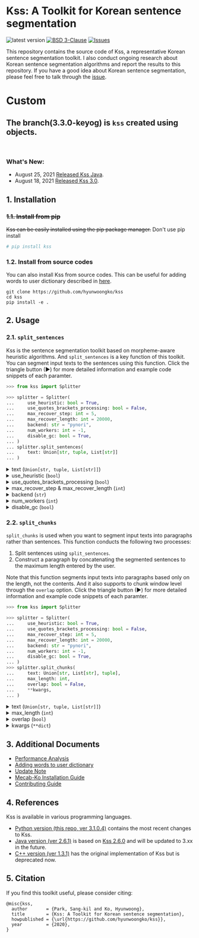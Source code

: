 # Kss: A Toolkit for Korean sentence segmentation
<img alt="latest version" src="https://img.shields.io/badge/latest%20version-3.2.0-blue.svg"/> <a href="https://github.com/hyunwoongko/kss/blob/master/LICENSE"><img alt="BSD 3-Clause" src="https://img.shields.io/badge/license-BSD%203%20Clause-blue.svg"/></a>
<a href="https://github.com/hyunwoongko/kss/issues"><img alt="Issues" src="https://img.shields.io/github/issues/hyunwoongko/kss"/></a>

This repository contains the source code of Kss, a representative Korean sentence segmentation toolkit. I also conduct ongoing research about Korean sentence segmentation algorithms and report the results to this repository.
If you have a good idea about Korean sentence segmentation, please feel free to talk through the [issue](https://github.com/hyunwoongko/kss/issues).

# Custom 
**The branch(3.3.0-keyog) is `kss` created using objects.**
----
<br>

### What's New:
- August 25, 2021 [Released Kss Java](https://github.com/hyunwoongko/kss/releases/tag/3.0.1).
- August 18, 2021 [Released Kss 3.0](https://github.com/hyunwoongko/kss/releases/tag/3.0.1).

## 1. Installation
### ~~1.1. Install from pip~~
~~Kss can be easily installed using the pip package manager.~~
Don't use pip install
```python
# pip install kss
```

### 1.2. Install from source codes
You can also install Kss from source codes.
This can be useful for adding words to user dictionary described in [here](https://github.com/hyunwoongko/kss/blob/main/docs/USERDICT.md).
```console
git clone https://github.com/hyunwoongko/kss
cd kss
pip install -e .
```


## 2. Usage
### 2.1. `split_sentences`
Kss is the sentence segmentation toolkit based on morpheme-aware heuristic algorithms. And `split_sentences` is a key function of this toolkit. 
You can segment input texts to the sentences using this function. Click the triangle button (►) for more detailed information and example code snippets of each paramter.

```python
>>> from kss import Splitter

>>> splitter = Splitter(
...     use_heuristic: bool = True,
...     use_quotes_brackets_processing: bool = False,                             
...     max_recover_step: int = 5,
...     max_recover_length: int = 20000,
...     backend: str = "pynori",
...     num_workers: int = -1,                       
...     disable_gc: bool = True,      
... )
... splitter.split_sentences(
...     text: Union[str, tuple, List[str]]                     
... )
```

<details>
<summary>text (<code>Union[str, tuple, List[str]]</code>) </summary>
<br>

This parameter indicates input texts. you can also input list or tuple for batch processing not only string.

- An example of single text segmentation

  ```python
  >>> from kss import Splitter

  >>> text = "강남역 맛집으로 소문난 강남 토끼정에 다녀왔습니다 회사 동료 분들과 다녀왔는데 분위기도 좋고 음식도 맛있었어요 다만, 강남 토끼정이 강남 쉑쉑버거 골목길로 쭉 올라가야 하는데 다들 쉑쉑버거의 유혹에 넘어갈 뻔 했답니다"

  >>> splitter = Splitter()
  >>> splitter.split_sentences(text)
  ['강남역 맛집으로 소문난 강남 토끼정에 다녀왔습니다', '회사 동료 분들과 다녀왔는데 분위기도 좋고 음식도 맛있었어요', '다만, 강남 토끼정이 강남 쉑쉑버거 골목길로 쭉 올라가야 하는데 다들 쉑쉑버거의 유혹에 넘어갈 뻔 했답니다']
  ```

- An example of multiple texts batch segmentation

  ```python
  >>> from kss import Splitter

  >>> text1 = "오늘 여러분과 함께 리뷰해 볼 영화는 바로 디즈니 픽사의 영화 '업'입니다 저는 이 영화를 고등학교 영어시간에 처음 보게되었는데요, 수능날을 맞이해서 고등학교 추억이 담긴 영화를 오늘 여러분께 소개해드리려고 해요~ㅎㅎㅎ 한방울 눈물과 한바탕 웃음 마음 속에 담고 싶은 단 하나의 걸작 평생 모험을 꿈꿔 왔던 ‘칼’ 할아버지는 수천 개의 풍선을 매달아 집을 통째로 남아메리카로 날려 버리는데, ‘칼’ 할아버지의 이 위대한 모험에 초대 받지 않은 불청객이 있었으니, 바로 황야의 탐험가 ‘러셀’ 지구상에 둘도 없을 이 어색한 커플이 함께 하는 대모험 그들은 과연 남미의 잃어버린 세계에서 사라져 버린 꿈과 희망, 행복을 다시 찾을 수 있을까? 여러분은 디즈니 영화를 좋아하시 나요? 저는 디즈니보다는 픽사를 훨씬 더 좋아하는 편인데요 디즈니와 픽사가 합병한 뒤, 저는 디즈니 픽사 영화가 인생영화 중 대부분을 차지할 정도로 정말 즐겨보고 있어요"
  >>> text2 = "동영상 촬영이 금지되어있어 노홍철 씨의 열정 넘치는 강연을 그대로 보여 드리지 못하는 점 너무 아쉽네요 ㅠㅠ 간단한 행사스케치로나마 참고해주세요~ 노홍철의 열정 Talk 행사는 개그맨 김범용 씨가 맡아주셨고 오프닝 무대는 위대한 탄생3 탑3로 이름을 날린 오병길 씨의 노래로 뜨겁게 달궈졌습니다^^ 이날 초대된 로열블루와 블루 멤버십 고객분들의 환호로 삼성홍보관 딜라이트 안이 가득 차더군요! (오병길 씨의 노래 잘하는 비법은 무엇일까요? 꾸준한 모창연습이라고… ㅋ) 곧이어 이 날 행사의 메인이었던 노홍철씨의 열정 Talk가 본격적으로 시작되었습니다"

  >>> splitter = Splitter()
  >>> splitter.split_sentences([text1, text2])
  [["오늘 여러분과 함께 리뷰해 볼 영화는 바로 디즈니 픽사의 영화 '업'입니다", '저는 이 영화를 고등학교 영어시간에 처음 보게되었는데요,', '수능날을 맞이해서 고등학교 추억이 담긴 영화를 오늘 여러분께 소개해드리려고 해요~ㅎㅎㅎ', '한방울 눈물과 한바탕 웃음 마음 속에 담고 싶은 단 하나의 걸작 평생 모험을 꿈꿔 왔던 ‘칼’ 할아버지는 수천 개의 풍선을 매달아 집을 통째로 남아메리카로 날려 버리는데, ‘칼’ 할아버지의 이 위대한 모험에 초대 받지 않은 불청객이 있었으니, 바로 황야의 탐험가 ‘러셀’ 지구상에 둘도 없을 이 어색한 커플이 함께 하는 대모험 그들은 과연 남미의 잃어버린 세계에서 사라져 버린 꿈과 희망, 행복을 다시 찾을 수 있을까?', '여러분은 디즈니 영화를 좋아하시 나요?', '저는 디즈니보다는 픽사를 훨씬 더 좋아하는 편인데요', '디즈니와 픽사가 합병한 뒤, 저는 디즈니 픽사 영화가 인생영화 중 대부분을 차지할 정도로 정말 즐겨보고 있어요'],
  ['동영상 촬영이 금지되어있어 노홍철 씨의 열정 넘치는 강연을 그대로 보여 드리지 못하는 점 너무 아쉽네요 ㅠㅠ', '간단한 행사스케치로나마 참고해주세요~', '노홍철의 열정 Talk 행사는 개그맨 김범용 씨가 맡아주셨고 오프닝 무대는 위대한 탄생3 탑3로 이름을 날린 오병길 씨의 노래로 뜨겁게 달궈졌습니다^^', '이날 초대된 로열블루와 블루 멤버십 고객분들의 환호로 삼성홍보관 딜라이트 안이 가득 차더군요!', '(오병길 씨의 노래 잘하는 비법은 무엇일까요? 꾸준한 모창연습이라고… ㅋ) 곧이어 이 날 행사의 메인이었던 노홍철씨의 열정 Talk가 본격적으로 시작되었습니다']]
  ```

<br>
</details>

<details>
<summary>use_heuristic (<code>bool</code>)</summary>
<br>

Kss is an open-ended sentence segmentation toolkit, that can segment everywhere in the input texts even if there are no punctuation marks. But, if you want to conduct punctuation-only segmentation, the setting to segment depending only on punctuation, you can modify segmentation setting using this parameter.

This parameter indicates whether to use the heuristic algorithm for the open-ended sentence segmentation. 
If you set it `True`, Kss conduct open-ended segmentation. 
If you set it `False`, Kss conduct punctuation-only segmentation..
I recommend to you set it `False` if input texts follow the punctuation rules relatively well, because Kss can make mistakes sometimes in the parts without punctuation mark.


- Formal articles (wiki, news, essays): recommend to `False`
- Informal articles (sns, blogs, messages): recommend to `True`

<br>

As shown in the [performance analysis](https://github.com/hyunwoongko/kss/blob/main/docs/ANALYSIS.md#1-segmentation-error-rate), if this option is set to `False`, the segmentation error rate will be downed.
However, it does mean Kss will be less sensitive. If your input texts have relatively few punctuation marks, such as messages or blog articles, 
Kss can't split most of the sentences.
Therefore, it must be adjusted according to the type of the input texts.

- An example of `use_heuristic`

  ```python
  >>> from kss import Splitter
    
  >>> text = "원어민도 흔하게 틀리는 문법오류는 아포스트로피(apostrophe)를 잘못된 사용하는거예요 질문: 아포스트로피(apostrophe)를 왜 쓰나요? 대답: 두 가지 목적으로 사용해요 예를 들어서 do not = don't not의 o를 생략한걸 apostrophe가 보여주는거예요 또 다른 예를 들면 we are = we're are의 a를 생략했죠 생략된 표현에 아포스트로피를 자주 사용해요. 이제 아시겠죠?"
  >>> splitter = Splitter(use_heuristic=True)
  >>> splitter.split_sentences(text)  # can segment without punctuations
  ['원어민도 흔하게 틀리는 문법오류는 아포스트로피(apostrophe)를 잘못된 사용하는거예요', '질문: 아포스트로피(apostrophe)를 왜 쓰나요?', '대답: 두 가지 목적으로 사용해요', "예를 들어서 do not = don't not의 o를 생략한걸 apostrophe가 보여주는거예요", "또 다른 예를 들면 we are = we're are의 a를 생략했죠", '생략된 표현에 아포스트로피를 자주 사용해요.', '이제 아시겠죠?']

  >>> splitter = Splitter(use_morpheme=False)
  >>> splitter.split_sentences(text)  # can't segment without punctuations
  ['원어민도 흔하게 틀리는 문법오류는 아포스트로피(apostrophe)를 잘못된 사용하는거예요 질문: 아포스트로피(apostrophe)를 왜 쓰나요?', "대답: 두 가지 목적으로 사용해요 예를 들어서 do not = don't not의 o를 생략한걸 apostrophe가 보여주는거예요 또 다른 예를 들면 we are = we're are의 a를 생략했죠 생략된 표현에 아포스트로피를 자주 사용해요.", '이제 아시겠죠?']
  ```

<br>
</details>

<details>
<summary>use_quotes_brackets_processing (<code>bool</code>)</summary>
<br>

Kss has the feature that prevents to segment the parts enclosed in brackets (괄호) and quotation marks (따옴표). 
This parameter indicates whether to segment the parts enclosed in brackets or quotations marks. 
If you set it `True`, Kss does not segment these parts, If you set it `False`, Kss segments the even in the parts that are enclosed in brackets and quotations marks. default is `False`. (I set it to `False` because it's too slow. Set to `True` if you need this feature.)

- An example of `use_quotes_brackets_processing`

  ```python
  >>> from kss import Splitter
    
  >>> text = '"나는 이제 더는 못 먹겠다. 너무 배불러." 그리고 곧장 자리를 떴다. 아마도 화장실에 간 모양이다.'
  >>> splitter = Splitter(use_quotes_brackets_processing=True)
  >>> splitter.split_sentences(text)
  ['"나는 이제 더는 못 먹겠다. 너무 배불러." 그리고 곧장 자리를 떴다.', '아마도 화장실에 간 모양이다.']

  >>> splitter = Splitter(use_quotes_brackets_processing=False)
  >>> splitter.split_sentences(text)
  ['"나는 이제 더는 못 먹겠다.', '너무 배불러.', '" 그리고 곧장 자리를 떴다.', '아마도 화장실에 간 모양이다.']
  ```

<br>
</details>

<details>
<summary>max_recover_step & max_recover_length (<code>int</code>)</summary>
<br>

Kss 2.0 or later can segment sentences even if the pair of brackets and quotation marks do not match. This was a chronic problem in previous Kss C++ (1.0) ([#4](https://github.com/likejazz/korean-sentence-splitter/issues/4), [#8](https://github.com/likejazz/korean-sentence-splitter/issues/8)). 
But it was fixed in 2.0 by calibration feature about quotation marks and brackets mismatch. However, this feature uses the recursive algorithm that has poor time complexity of O(2^n), so it can be very slow in some cases.
Therefore, Kss provides the parameters to adjust the recursive algorithm.

- `max_recover_step` determines the depth of recursion. Kss never go deeper than this when resolving quotes and brackets mismatch.
- `max_recover_length` determines the length of a sentence to which calibration is applied. Kss does not calibrate sentences longer than this value. Because calibrating long sentences takes a very long time.
<br>
  
P.S. From kss 3.0.2, [memoization with LRU cache](https://github.com/hyunwoongko/kss/blob/b4b2b21846b39d8e01da71d761b4033a030505f1/kss/kss.py#L233) was introduced. This can improve performance by saving duplicated segmentation results.


- An example of `max_recover_step` 

  ```python
  >>> from kss import Splitter
    
  >>> text = 'YOUR_VERY_LONG_TEXT'
  >>> splitter = Splitter(max_recover_step=5)
  >>> splitter.split_sentences(text)
  ```

- An example of `max_recover_length` 
  ```python
  >>> from kss import Splitter
    
  >>> text = 'YOUR_VERY_LONG_TEXT'
  >>> splitter = Splitter(max_recover_length=20000)
  >>> splitter.split_sentences(text)
  ```

<br>
</details>

<details>
<summary>backend (<code>str</code>)</summary>
<br>

Kss 3.0 or later supports morpheme analysis. This parameter indicates which morpheme anlyzer will be used during segmentation. 
If you set it `pynori` or `mecab`, sentence segmentation is possible even at the unspecified [eomi (어미)](https://ko.wikipedia.org/wiki/%EC%96%B4%EB%AF%B8). 
In this case, Kss can segment sentences that use honorifics (경어), dialects (방언), neologisms (신조어) and [eomi transferred from noun (명사형 전성어미)](https://ko.wiktionary.org/wiki/%EC%A0%84%EC%84%B1%EC%96%B4%EB%AF%B8), and can grasped well the parts that are difficult to grasp without morpheme information. 

The followings are summary of the three possible options.

- `pynori`: Use Pynori analyzer. It works fine even without C++ installed, but is very slow.
- `mecab`: Use Mecab analyzer. It only works in the environment that C++ is installed. However, it is much faster than Pynori.

<br>

Kss use the [Pynori](https://github.com/gritmind/python-nori), the pure python morpheme anlyzer by default. However, you can change it to [Mecab-Ko](https://github.com/jonghwanhyeon/python-mecab-ko), the super-fast morpheme analyzer based on C++.
[The performance](https://github.com/hyunwoongko/kss/blob/main/docs/ANALYSIS.md#11-open-ended-segmentation) of two analyzers is almost similar because they were developed based on the same dictionary, [mecab-ko-dic](https://bitbucket.org/eunjeon/mecab-ko-dic). 
However, since there is a lot of difference in speed, we strongly recommend using mecab backend if you can install mecab-ko in your environment.
(I didn't set Mecab-Ko as the default because I value compatibility over speed. If installing mecab is difficult, check [this guide](https://github.com/hyunwoongko/kss/blob/main/docs/MECAB.md)) 

- An example of `backend`

  ```python
  >>> from kss import Splitter

  >>> text = "부디 만수무강 하옵소서 천천히 가세용~ 너 밥을 먹는구나 응 맞아 난 근데 어제 이사했음 그랬구나 이제 마지막임 응응"

  >>> pynori_splitter = Splitter(backend="pynori")
  >>> pynori_splitter.split_sentences(text)
  ['부디 만수무강 하옵소서', '천천히 가세용~', '너 밥을 먹는구나', '응 맞아 난 근데 어제 이사했음', '그랬구나 이제 마지막임', '응응']

  >>> mecab_splitter = Splitter(backend="mecab")
  >>> mecab_splitter.split_sentences(text)
  ['부디 만수무강 하옵소서', '천천히 가세용~', '너 밥을 먹는구나', '응 맞아 난 근데 어제 이사했음', '그랬구나 이제 마지막임', '응응']
  ```

<br>
</details>    

<details>
<summary>num_workers (<code>int</code>)</summary>
<br>

Kss 3.0 or later supports multiprocessing. Therefore, multiple sentences can be segmented at the same time. This parameter indicates the number of workers to use for multiprocessing. If you set this value as 1 or 0, multiprocessing is disabled. If you input -1, Kss uses the maximum workers as many as possible. 
If a different value is entered, the number you entered of workers is allocated.

As shown in the performance evaluation, multiprocessing can lead a very large effect on speed. 
Multiprocessing makes segmentation much faster, especially when using the Pynori backend.

- An example of `num_workers`

  ```python
  >>> from kss import Splitter
  
  >>> splitter = Splitter()

  >>> splitter._num_workers=1  # disable multiprocessing
  >>> splitter.split_sentences(some_text)  # disable multiprocessing
  >>> splitter._num_workers=-1 # use maximum workers as many as 
  >>> splitter.split_sentences(some_text)  # use maximum workers as many as possible
  >>> splitter._num_workers=4 # use 4 workers
  >>> splitter.split_sentences(some_text)  # use 4 workers
  ```

<br>
</details>

<details>
<summary>disable_gc (<code>bool</code>)</summary>
<br>

This parameter indicates whether to enable the garbage collection during the sentence segmentation. The Pynori analyzer is implemented based on the data structure called [Trie](https://en.wikipedia.org/wiki/Trie). 
However, since this uses recursive algorithm, it often wastes a lot of memory, which leads to frequent garbage collection. If you set it to `True`, segmentation speed can be improved by disabling garbage collection. 
Of course, when the segmentation process ends, garbage collection will be reactivated.

- An example of `disable_gc`

  ```python
  >>> from kss import split_sentences

  >>> split_sentences(some_text, disable_gc=True)  # disable garbage collection
  >>> split_sentences(some_text, disable_gc=False)  # enable garbage collection
  ```

<br>
</details>

### 2.2. `split_chunks`

`split_chunks` is used when you want to segment input texts into paragraphs rather than sentences. 
This function conducts the following two processes:

1) Split sentences using `split_sentences`.
2) Construct a paragraph by concatenating the segmented sentences to the maximum length entered by the user.

Note that this function segments input texts into paragraphs based only on the length, not the contents. 
And it also supports to chunk window level through the `overlap` option.
Click the triangle button (►) for more detailed information and example code snippets of each paramter.

```python
>>> from kss import Splitter

>>> splitter = Splitter(
...     use_heuristic: bool = True,
...     use_quotes_brackets_processing: bool = False,                             
...     max_recover_step: int = 5,
...     max_recover_length: int = 20000,
...     backend: str = "pynori",
...     num_workers: int = -1,                       
...     disable_gc: bool = True,      
... )
>>> splitter.split_chunks(
...     text: Union[str, List[str], tuple],
...     max_length: int,
...     overlap: bool = False,
...     **kwargs,
... )
```

<details>
<summary>text (<code>Union[str, tuple, List[str]]</code>)</summary>
<br>

This parameter indicates input texts. you can also input list or tuple for batch processing not only string.

- An example of single text segmentation

```python
>>> from kss import Splitter

>>> text = """강남역 맛집으로 소문난 강남 토끼정에 다녀왔습니다. 회사 동료 분들과 다녀왔는데 분위기도 좋고 음식도 맛있었어요 다만, 강남 토끼정이 강남 쉑쉑버거 골목길로 쭉 올라가야 하는데 다들 쉑쉑버거의 유혹에 넘어갈 뻔 했답니다 강남역 맛집 토끼정의 외부 모습. 강남 토끼정은 4층 건물 독채로 이루어져 있습니다.', '역시 토끼정 본 점 답죠?ㅎㅅㅎ 건물은 크지만 간판이 없기 때문에 지나칠 수 있으니 조심하세요 강남 토끼정의 내부 인테리어. 평일 저녁이었지만 강남역 맛집 답게 사람들이 많았어요. 전체적으로 편안하고 아늑한 공간으로 꾸며져 있었습니다ㅎㅎ 한 가지 아쉬웠던 건 조명이 너무 어두워 눈이 침침했던… 저희는 3층에 자리를 잡고 음식을 주문했습니다.', '총 5명이서 먹고 싶은 음식 하나씩 골라 다양하게 주문했어요 첫 번째 준비된 메뉴는 토끼정 고로케와 깻잎 불고기 사라다를 듬뿍 올려 먹는 맛있는 밥입니다. 여러가지 메뉴를 한 번에 시키면 준비되는 메뉴부터 가져다 주더라구요. 토끼정 고로케 금방 튀겨져 나와 겉은 바삭하고 속은 촉촉해 맛있었어요!', '깻잎 불고기 사라다는 불고기, 양배추, 버섯을 볶아 깻잎을 듬뿍 올리고 우엉 튀김을 곁들여 밥이랑 함께 먹는 메뉴입니다. 사실 전 고기를 안 먹어서 무슨 맛인지 모르겠지만.. 다들 엄청 잘 드셨습니다ㅋㅋ 이건 제가 시킨 촉촉한 고로케와 크림스튜우동. 강남 토끼정에서 먹은 음식 중에 이게 제일 맛있었어요!!! 크림소스를 원래 좋아하기도 하지만, 느끼하지 않게 부드럽고 달달한 스튜와 쫄깃한 우동면이 너무 잘 어울려 계속 손이 가더라구요.', '사진을 보니 또 먹고 싶습니다 간사이 풍 연어 지라시입니다. 일본 간사이 지방에서 많이 먹는 떠먹는 초밥(지라시스시)이라고 하네요. 밑에 와사비 마요밥 위에 연어들이 담겨져 있어 코끝이 찡할 수 있다고 적혀 있는데, 난 와사비 맛 1도 모르겠던데…? 와사비를 안 좋아하는 저는 불행인지 다행인지 연어 지라시를 매우 맛있게 먹었습니다ㅋㅋㅋ', '다음 메뉴는 달짝지근한 숯불 갈비 덮밥입니다! 간장 양념에 구운 숯불 갈비에 양파, 깻잎, 달걀 반숙을 터트려 비벼 먹으면 그 맛이 크.. (물론 전 안 먹었지만…다른 분들이 그렇다고 하더라구요ㅋㅋㅋㅋㅋㅋㅋ) 마지막 메인 메뉴 양송이 크림수프와 숯불떡갈비 밥입니다. 크림리조또를 베이스로 위에 그루통과 숯불로 구운 떡갈비가 올라가 있어요!', '크림스튜 우동 만큼이나 대박 맛있습니다…ㅠㅠㅠㅠㅠㅠ (크림 소스면 다 좋아하는 거 절대 아닙니다ㅋㅋㅋㅋㅋㅋ) 강남 토끼정 요리는 다 맛있지만 크림소스 요리를 참 잘하는 거 같네요 요건 물만 마시기 아쉬워 시킨 뉴자몽과 밀키소다 딸기통통! 유자와 자몽의 맛을 함께 느낄 수 있는 뉴자몽은 상큼함 그 자체였어요.', '하치만 저는 딸기통통 밀키소다가 더 맛있었습니다ㅎㅎ 밀키소다는 토끼정에서만 만나볼 수 있는 메뉴라고 하니 한 번 드셔보시길 추천할게요!! 강남 토끼정은 강남역 맛집답게 모든 음식들이 대체적으로 맛있었어요! 건물 위치도 강남 대로변에서 조금 떨어져 있어 내부 인테리어처럼 아늑한 느낌도 있었구요ㅎㅎ', '기회가 되면 다들 꼭 들러보세요~ 🙂"""

>>> splitter = Splitter()
>>> splitter.split_chunks(text, max_length=128)
['강남역 맛집으로 소문난 강남 토끼정에 다녀왔습니다. 회사 동료 분들과 다녀왔는데 분위기도 좋고 음식도 맛있었어요 다만, 강남 토끼정이 강남 쉑쉑버거 골목길로 쭉 올라가야 하는데 다들 쉑쉑버거의 유혹에 넘어갈 뻔 했답니다 강남역 맛집 토끼정의 외부 모습. 강남 토끼정은 4층 건물 독채로 이루어져 있습니다.', '역시 토끼정 본 점 답죠?ㅎㅅㅎ 건물은 크지만 간판이 없기 때문에 지나칠 수 있으니 조심하세요 강남 토끼정의 내부 인테리어. 평일 저녁이었지만 강남역 맛집 답게 사람들이 많았어요. 전체적으로 편안하고 아늑한 공간으로 꾸며져 있었습니다ㅎㅎ 한 가지 아쉬웠던 건 조명이 너무 어두워 눈이 침침했던… 저희는 3층에 자리를 잡고 음식을 주문했습니다.', '총 5명이서 먹고 싶은 음식 하나씩 골라 다양하게 주문했어요 첫 번째 준비된 메뉴는 토끼정 고로케와 깻잎 불고기 사라다를 듬뿍 올려 먹는 맛있는 밥입니다. 여러가지 메뉴를 한 번에 시키면 준비되는 메뉴부터 가져다 주더라구요. 토끼정 고로케 금방 튀겨져 나와 겉은 바삭하고 속은 촉촉해 맛있었어요!', '깻잎 불고기 사라다는 불고기, 양배추, 버섯을 볶아 깻잎을 듬뿍 올리고 우엉 튀김을 곁들여 밥이랑 함께 먹는 메뉴입니다. 사실 전 고기를 안 먹어서 무슨 맛인지 모르겠지만.. 다들 엄청 잘 드셨습니다ㅋㅋ 이건 제가 시킨 촉촉한 고로케와 크림스튜우동. 강남 토끼정에서 먹은 음식 중에 이게 제일 맛있었어요!!! 크림소스를 원래 좋아하기도 하지만, 느끼하지 않게 부드럽고 달달한 스튜와 쫄깃한 우동면이 너무 잘 어울려 계속 손이 가더라구요.', '사진을 보니 또 먹고 싶습니다 간사이 풍 연어 지라시입니다. 일본 간사이 지방에서 많이 먹는 떠먹는 초밥(지라시스시)이라고 하네요. 밑에 와사비 마요밥 위에 연어들이 담겨져 있어 코끝이 찡할 수 있다고 적혀 있는데, 난 와사비 맛 1도 모르겠던데…? 와사비를 안 좋아하는 저는 불행인지 다행인지 연어 지라시를 매우 맛있게 먹었습니다ㅋㅋㅋ', '다음 메뉴는 달짝지근한 숯불 갈비 덮밥입니다! 간장 양념에 구운 숯불 갈비에 양파, 깻잎, 달걀 반숙을 터트려 비벼 먹으면 그 맛이 크.. (물론 전 안 먹었지만…다른 분들이 그렇다고 하더라구요ㅋㅋㅋㅋㅋㅋㅋ) 마지막 메인 메뉴 양송이 크림수프와 숯불떡갈비 밥입니다. 크림리조또를 베이스로 위에 그루통과 숯불로 구운 떡갈비가 올라가 있어요!', '크림스튜 우동 만큼이나 대박 맛있습니다…ㅠㅠㅠㅠㅠㅠ (크림 소스면 다 좋아하는 거 절대 아닙니다ㅋㅋㅋㅋㅋㅋ) 강남 토끼정 요리는 다 맛있지만 크림소스 요리를 참 잘하는 거 같네요 요건 물만 마시기 아쉬워 시킨 뉴자몽과 밀키소다 딸기통통! 유자와 자몽의 맛을 함께 느낄 수 있는 뉴자몽은 상큼함 그 자체였어요.', '하치만 저는 딸기통통 밀키소다가 더 맛있었습니다ㅎㅎ 밀키소다는 토끼정에서만 만나볼 수 있는 메뉴라고 하니 한 번 드셔보시길 추천할게요!! 강남 토끼정은 강남역 맛집답게 모든 음식들이 대체적으로 맛있었어요! 건물 위치도 강남 대로변에서 조금 떨어져 있어 내부 인테리어처럼 아늑한 느낌도 있었구요ㅎㅎ', '기회가 되면 다들 꼭 들러보세요~ 🙂']

```

- An example of multiple texts batch segmentation

```python
>>> from kss import Splitter

>>> text1 = """강남역 맛집으로 소문난 강남 토끼정에 다녀왔습니다. 회사 동료 분들과 다녀왔는데 분위기도 좋고 음식도 맛있었어요 다만, 강남 토끼정이 강남 쉑쉑버거 골목길로 쭉 올라가야 하는데 다들 쉑쉑버거의 유혹에 넘어갈 뻔 했답니다 강남역 맛집 토끼정의 외부 모습. 강남 토끼정은 4층 건물 독채로 이루어져 있습니다.', '역시 토끼정 본 점 답죠?ㅎㅅㅎ 건물은 크지만 간판이 없기 때문에 지나칠 수 있으니 조심하세요 강남 토끼정의 내부 인테리어. 평일 저녁이었지만 강남역 맛집 답게 사람들이 많았어요. 전체적으로 편안하고 아늑한 공간으로 꾸며져 있었습니다ㅎㅎ 한 가지 아쉬웠던 건 조명이 너무 어두워 눈이 침침했던… 저희는 3층에 자리를 잡고 음식을 주문했습니다.', '총 5명이서 먹고 싶은 음식 하나씩 골라 다양하게 주문했어요 첫 번째 준비된 메뉴는 토끼정 고로케와 깻잎 불고기 사라다를 듬뿍 올려 먹는 맛있는 밥입니다. 여러가지 메뉴를 한 번에 시키면 준비되는 메뉴부터 가져다 주더라구요. 토끼정 고로케 금방 튀겨져 나와 겉은 바삭하고 속은 촉촉해 맛있었어요!', '깻잎 불고기 사라다는 불고기, 양배추, 버섯을 볶아 깻잎을 듬뿍 올리고 우엉 튀김을 곁들여 밥이랑 함께 먹는 메뉴입니다. 사실 전 고기를 안 먹어서 무슨 맛인지 모르겠지만.. 다들 엄청 잘 드셨습니다ㅋㅋ 이건 제가 시킨 촉촉한 고로케와 크림스튜우동. 강남 토끼정에서 먹은 음식 중에 이게 제일 맛있었어요!!! 크림소스를 원래 좋아하기도 하지만, 느끼하지 않게 부드럽고 달달한 스튜와 쫄깃한 우동면이 너무 잘 어울려 계속 손이 가더라구요.', '사진을 보니 또 먹고 싶습니다 간사이 풍 연어 지라시입니다. 일본 간사이 지방에서 많이 먹는 떠먹는 초밥(지라시스시)이라고 하네요. 밑에 와사비 마요밥 위에 연어들이 담겨져 있어 코끝이 찡할 수 있다고 적혀 있는데, 난 와사비 맛 1도 모르겠던데…? 와사비를 안 좋아하는 저는 불행인지 다행인지 연어 지라시를 매우 맛있게 먹었습니다ㅋㅋㅋ', '다음 메뉴는 달짝지근한 숯불 갈비 덮밥입니다! 간장 양념에 구운 숯불 갈비에 양파, 깻잎, 달걀 반숙을 터트려 비벼 먹으면 그 맛이 크.. (물론 전 안 먹었지만…다른 분들이 그렇다고 하더라구요ㅋㅋㅋㅋㅋㅋㅋ) 마지막 메인 메뉴 양송이 크림수프와 숯불떡갈비 밥입니다. 크림리조또를 베이스로 위에 그루통과 숯불로 구운 떡갈비가 올라가 있어요!', '크림스튜 우동 만큼이나 대박 맛있습니다…ㅠㅠㅠㅠㅠㅠ (크림 소스면 다 좋아하는 거 절대 아닙니다ㅋㅋㅋㅋㅋㅋ) 강남 토끼정 요리는 다 맛있지만 크림소스 요리를 참 잘하는 거 같네요 요건 물만 마시기 아쉬워 시킨 뉴자몽과 밀키소다 딸기통통! 유자와 자몽의 맛을 함께 느낄 수 있는 뉴자몽은 상큼함 그 자체였어요.', '하치만 저는 딸기통통 밀키소다가 더 맛있었습니다ㅎㅎ 밀키소다는 토끼정에서만 만나볼 수 있는 메뉴라고 하니 한 번 드셔보시길 추천할게요!! 강남 토끼정은 강남역 맛집답게 모든 음식들이 대체적으로 맛있었어요! 건물 위치도 강남 대로변에서 조금 떨어져 있어 내부 인테리어처럼 아늑한 느낌도 있었구요ㅎㅎ', '기회가 되면 다들 꼭 들러보세요~ 🙂"""
>>> text2 = """주말에 가족여행으로 오션월드 다녀왔어요!!! 오션월드는 처음가보는거여서 설렘설렘~~!! 날씨도 끝내주고~! 하늘,구름 너무 이뻤습니다~! 가평휴게소까지 가는데 차가 엄~~~청 막혔습니다(3시간넘게걸림) 와 정말 토나오는줄 알았네요 하필 또 저희가족 늦게 일어나서 늦게 출발했거든요 ㅋㅋㅋ 가평휴게소 사람들이 엄청 많았어요! 호두과자랑 군것질좀 해주구요 ㅋ_ㅋ 오션월드 도착!! 주차장이 다 꽉차서.. 주차할곳이 없더라구요 계속 주차장 돌다가 겨우 한자리 있어서 주차했습니다..ㅠㅠㅠ 그런데 또 주차장에 주차하고 언덕길을 올라가야 하더라구요!?헐~ 오션월드 ..이게뭐람.. 큐알코드로 찍고 간편하게 입장했습니다 오션월드 코인도 넉넉하게 10만원 충전했어요 ㅋㅋㅋ 다들 너무 잘먹기때문에... 넉넉하게..ㅋㅋㅋ 여자 락커실에 에어컨이 얼마나 빵빵한지 오들오들 추웠습니다 캐리비안베이는 습하고 축축한데 오션월드는 완전 정반대 ㅋㅋㅋ 제가 방수팩을 준비못해서 각자 3개 살려고 했는데 헐! 한개에 19000원이에요! 그래서 한개만 샀어요 ㅠㅠ 제 핸드폰은 락커에.. 방수팩 꼭 미리 준비하세요 ㅠ 넘비싸요 ㅠ 오션월드 정말 엉망진창이었어요 ㅠㅠ 사람이 너~~~무많아서 유수풀도 줄서서들어가구요 다른 놀이기구는 엄두도 못났습니다 파도풀도 사람이 너무 많은지 안전상 관리를 빡세게 해서 재미가 없었어요.. 처음으로 먹어본 소떡소떡 물놀이하다가 먹은 간식이어서 그런지 참 맛있게 먹었습니다! 그렇지만 위생은 정말 안좋았어요.. 오션월드 처음이라 기대 많이 했는데 첨부터 끝까지 다 맘에 안들었어요 물론 사람이 너~무 많아서 일수도 있습니다. 캐리비안베이는 위생도 괜찮아 보이고 음식이 비싸지만 다 맛있었거든요! 근데 오션월드 위생도 별로고 비싸고 맛없고!!! 주차장도 좁고 주차장에서 입구까지 걸어서 올라가고.. 캐리비안베이보다 나았던건 락커시설과 유수풀 두개 정도! 오션월드 정말 아쉬웠습니다 개인적으루 캐리비안베이가 훨씬 나은듯!"""

>>> splitter = Splitter()
>>> splitter.split_chunks([text1, text2], max_length=128)
[['강남역 맛집으로 소문난 강남 토끼정에 다녀왔습니다. 회사 동료 분들과 다녀왔는데 분위기도 좋고 음식도 맛있었어요 다만, 강남 토끼정이 강남 쉑쉑버거 골목길로 쭉 올라가야 하는데 다들 쉑쉑버거의 유혹에 넘어갈 뻔 했답니다 강남역 맛집 토끼정의 외부 모습. 강남 토끼정은 4층 건물 독채로 이루어져 있습니다.', '역시 토끼정 본 점 답죠?ㅎㅅㅎ 건물은 크지만 간판이 없기 때문에 지나칠 수 있으니 조심하세요 강남 토끼정의 내부 인테리어. 평일 저녁이었지만 강남역 맛집 답게 사람들이 많았어요. 전체적으로 편안하고 아늑한 공간으로 꾸며져 있었습니다ㅎㅎ 한 가지 아쉬웠던 건 조명이 너무 어두워 눈이 침침했던… 저희는 3층에 자리를 잡고 음식을 주문했습니다.', '총 5명이서 먹고 싶은 음식 하나씩 골라 다양하게 주문했어요 첫 번째 준비된 메뉴는 토끼정 고로케와 깻잎 불고기 사라다를 듬뿍 올려 먹는 맛있는 밥입니다. 여러가지 메뉴를 한 번에 시키면 준비되는 메뉴부터 가져다 주더라구요. 토끼정 고로케 금방 튀겨져 나와 겉은 바삭하고 속은 촉촉해 맛있었어요!', '깻잎 불고기 사라다는 불고기, 양배추, 버섯을 볶아 깻잎을 듬뿍 올리고 우엉 튀김을 곁들여 밥이랑 함께 먹는 메뉴입니다. 사실 전 고기를 안 먹어서 무슨 맛인지 모르겠지만.. 다들 엄청 잘 드셨습니다ㅋㅋ 이건 제가 시킨 촉촉한 고로케와 크림스튜우동. 강남 토끼정에서 먹은 음식 중에 이게 제일 맛있었어요!!! 크림소스를 원래 좋아하기도 하지만, 느끼하지 않게 부드럽고 달달한 스튜와 쫄깃한 우동면이 너무 잘 어울려 계속 손이 가더라구요.', '사진을 보니 또 먹고 싶습니다 간사이 풍 연어 지라시입니다. 일본 간사이 지방에서 많이 먹는 떠먹는 초밥(지라시스시)이라고 하네요. 밑에 와사비 마요밥 위에 연어들이 담겨져 있어 코끝이 찡할 수 있다고 적혀 있는데, 난 와사비 맛 1도 모르겠던데…? 와사비를 안 좋아하는 저는 불행인지 다행인지 연어 지라시를 매우 맛있게 먹었습니다ㅋㅋㅋ', '다음 메뉴는 달짝지근한 숯불 갈비 덮밥입니다! 간장 양념에 구운 숯불 갈비에 양파, 깻잎, 달걀 반숙을 터트려 비벼 먹으면 그 맛이 크.. (물론 전 안 먹었지만…다른 분들이 그렇다고 하더라구요ㅋㅋㅋㅋㅋㅋㅋ) 마지막 메인 메뉴 양송이 크림수프와 숯불떡갈비 밥입니다. 크림리조또를 베이스로 위에 그루통과 숯불로 구운 떡갈비가 올라가 있어요!', '크림스튜 우동 만큼이나 대박 맛있습니다…ㅠㅠㅠㅠㅠㅠ (크림 소스면 다 좋아하는 거 절대 아닙니다ㅋㅋㅋㅋㅋㅋ) 강남 토끼정 요리는 다 맛있지만 크림소스 요리를 참 잘하는 거 같네요 요건 물만 마시기 아쉬워 시킨 뉴자몽과 밀키소다 딸기통통! 유자와 자몽의 맛을 함께 느낄 수 있는 뉴자몽은 상큼함 그 자체였어요.', '하치만 저는 딸기통통 밀키소다가 더 맛있었습니다ㅎㅎ 밀키소다는 토끼정에서만 만나볼 수 있는 메뉴라고 하니 한 번 드셔보시길 추천할게요!! 강남 토끼정은 강남역 맛집답게 모든 음식들이 대체적으로 맛있었어요! 건물 위치도 강남 대로변에서 조금 떨어져 있어 내부 인테리어처럼 아늑한 느낌도 있었구요ㅎㅎ', '기회가 되면 다들 꼭 들러보세요~ 🙂'],
['주말에 가족여행으로 오션월드 다녀왔어요!!! 오션월드는 처음가보는거여서 설렘설렘~~!! 날씨도 끝내주고~! 하늘,구름 너무 이뻤습니다~! 가평휴게소까지 가는데 차가 엄~~~청 막혔습니다(3시간넘게걸림) 와 정말 토나오는줄 알았네요 하필 또 저희가족 늦게 일어나서 늦게 출발했거든요 ㅋㅋㅋ', '가평휴게소 사람들이 엄청 많았어요! 호두과자랑 군것질좀 해주구요 ㅋ_ㅋ 오션월드 도착!! 주차장이 다 꽉차서.. 주차할곳이 없더라구요 계속 주차장 돌다가 겨우 한자리 있어서 주차했습니다..ㅠㅠㅠ 그런데 또 주차장에 주차하고 언덕길을 올라가야 하더라구요!?헐~ 오션월드 ..이게뭐람..', '큐알코드로 찍고 간편하게 입장했습니다 오션월드 코인도 넉넉하게 10만원 충전했어요 ㅋㅋㅋ 다들 너무 잘먹기때문에... 넉넉하게..ㅋㅋㅋ 여자 락커실에 에어컨이 얼마나 빵빵한지 오들오들 추웠습니다 캐리비안베이는 습하고 축축한데 오션월드는 완전 정반대 ㅋㅋㅋ 제가 방수팩을 준비못해서 각자 3개 살려고 했는데 헐! 한개에 19000원이에요!', '그래서 한개만 샀어요 ㅠㅠ 제 핸드폰은 락커에.. 방수팩 꼭 미리 준비하세요 ㅠ 넘비싸요 ㅠ 오션월드 정말 엉망진창이었어요 ㅠㅠ 사람이 너~~~무많아서 유수풀도 줄서서들어가구요 다른 놀이기구는 엄두도 못났습니다 파도풀도 사람이 너무 많은지 안전상 관리를 빡세게 해서 재미가 없었어요..', '처음으로 먹어본 소떡소떡물놀이하다가 먹은 간식이어서 그런지 참 맛있게 먹었습니다! 그렇지만 위생은 정말 안좋았어요.. 오션월드 처음이라 기대 많이 했는데 첨부터 끝까지 다 맘에 안들었어요 물론 사람이 너~무 많아서 일수도 있습니다. 캐리비안베이는 위생도 괜찮아 보이고 음식이 비싸지만 다 맛있었거든요! 근데 오션월드 위생도 별로고 비싸고 맛없고!!! 주차장도 좁고 주차장에서 입구까지 걸어서 올라가고.. 캐리비안베이보다 나았던건 락커시설과 유수풀 두개 정도! 오션월드 정말 아쉬웠습니다', '개인적으루 캐리비안베이가 훨씬 나은듯!']]
```

<br>
</details>

<details>
<summary>max_length (<code>int</code>)</summary>
<br>

This parameter indicates the maximum length of each chunk. The `split_chunks` function creates chunks by concatenating sentences while traversing the list of segmented sentences. 
If the concatenated string is longer than the maximum length, Kss make it into a chunk (paragraph) including previous sentences.

- An example of `max_length`

```python
>>> from kss import Splitter
>>> text = """주말에 가족여행으로 오션월드 다녀왔어요!!! 오션월드는 처음가보는거여서 설렘설렘~~!! 날씨도 끝내주고~! 하늘,구름 너무 이뻤습니다~! 가평휴게소까지 가는데 차가 엄~~~청 막혔습니다(3시간넘게걸림) 와 정말 토나오는줄 알았네요 하필 또 저희가족 늦게 일어나서 늦게 출발했거든요 ㅋㅋㅋ 가평휴게소 사람들이 엄청 많았어요! 호두과자랑 군것질좀 해주구요 ㅋ_ㅋ 오션월드 도착!! 주차장이 다 꽉차서.. 주차할곳이 없더라구요 계속 주차장 돌다가 겨우 한자리 있어서 주차했습니다..ㅠㅠㅠ 그런데 또 주차장에 주차하고 언덕길을 올라가야 하더라구요!?헐~ 오션월드 ..이게뭐람.. 큐알코드로 찍고 간편하게 입장했습니다 오션월드 코인도 넉넉하게 10만원 충전했어요 ㅋㅋㅋ 다들 너무 잘먹기때문에... 넉넉하게..ㅋㅋㅋ 여자 락커실에 에어컨이 얼마나 빵빵한지 오들오들 추웠습니다 캐리비안베이는 습하고 축축한데 오션월드는 완전 정반대 ㅋㅋㅋ 제가 방수팩을 준비못해서 각자 3개 살려고 했는데 헐! 한개에 19000원이에요! 그래서 한개만 샀어요 ㅠㅠ 제 핸드폰은 락커에.. 방수팩 꼭 미리 준비하세요 ㅠ 넘비싸요 ㅠ 오션월드 정말 엉망진창이었어요 ㅠㅠ 사람이 너~~~무많아서 유수풀도 줄서서들어가구요 다른 놀이기구는 엄두도 못났습니다 파도풀도 사람이 너무 많은지 안전상 관리를 빡세게 해서 재미가 없었어요.. 처음으로 먹어본 소떡소떡 물놀이하다가 먹은 간식이어서 그런지 참 맛있게 먹었습니다! 그렇지만 위생은 정말 안좋았어요.. 오션월드 처음이라 기대 많이 했는데 첨부터 끝까지 다 맘에 안들었어요 물론 사람이 너~무 많아서 일수도 있습니다. 캐리비안베이는 위생도 괜찮아 보이고 음식이 비싸지만 다 맛있었거든요! 근데 오션월드 위생도 별로고 비싸고 맛없고!!! 주차장도 좁고 주차장에서 입구까지 걸어서 올라가고.. 캐리비안베이보다 나았던건 락커시설과 유수풀 두개 정도! 오션월드 정말 아쉬웠습니다 개인적으루 캐리비안베이가 훨씬 나은듯!"""

>>> splitter = Splitter()
>>> splitter.split_chunks(text, max_length=24)
['주말에 가족여행으로 오션월드 다녀왔어요!!! 오션월드는 처음가보는거여서 설렘설렘~~!! 날씨도 끝내주고~! 하늘,구름 너무 이뻤습니다~! 가평휴게소까지 가는데 차가 엄~~~청 막혔습니다', '(3시간넘게걸림) 와 정말 토나오는줄 알았네요 하필 또 저희가족 늦게 일어나서 늦게 출발했거든요 ㅋㅋㅋ', '가평휴게소 사람들이 엄청 많았어요! 호두과자랑 군것질좀 해주구요 ㅋ_ㅋ 오션월드 도착!! 주차장이 다 꽉차서.. 주차할곳이 없더라구요', '계속 주차장 돌다가 겨우 한자리 있어서 주차했습니다..ㅠㅠㅠ 그런데 또 주차장에 주차하고 언덕길을 올라가야 하더라구요!?', '헐~ 오션월드 ..이게뭐람.. 큐알코드로 찍고 간편하게 입장했습니다 오션월드 코인도 넉넉하게 10만원 충전했어요 ㅋㅋㅋ', '다들 너무 잘먹기때문에... 넉넉하게..ㅋㅋㅋ 여자 락커실에 에어컨이 얼마나 빵빵한지 오들오들 추웠습니다 캐리비안베이는 습하고 축축한데 오션월드는 완전 정반대 ㅋㅋㅋ', '제가 방수팩을 준비못해서 각자 3개 살려고 했는데 헐! 한개에 19000원이에요! 그래서 한개만 샀어요 ㅠㅠ 제 핸드폰은 락커에.. 방수팩 꼭 미리 준비하세요 ㅠ', '넘비싸요 ㅠ 오션월드 정말 엉망진창이었어요 ㅠㅠ 사람이 너~~~무많아서 유수풀도 줄서서들어가구요', '다른 놀이기구는 엄두도 못났습니다 파도풀도 사람이 너무 많은지 안전상 관리를 빡세게 해서 재미가 없었어요..', '처음으로 먹어본 소떡소떡물놀이하다가 먹은 간식이어서 그런지 참 맛있게 먹었습니다! 그렇지만 위생은 정말 안좋았어요.. 오션월드 처음이라 기대 많이 했는데 첨부터 끝까지 다 맘에 안들었어요', '물론 사람이 너~무 많아서 일수도 있습니다. 캐리비안베이는 위생도 괜찮아 보이고 음식이 비싸지만 다 맛있었거든요!', '근데 오션월드 위생도 별로고 비싸고 맛없고!!! 주차장도 좁고 주차장에서 입구까지 걸어서 올라가고.. 캐리비안베이보다 나았던건 락커시설과 유수풀 두개 정도! 오션월드 정말 아쉬웠습니다 개인적으루 캐리비안베이가 훨씬 나은듯!']

>>> splitter.split_chunks(text, max_length=128)
['주말에 가족여행으로 오션월드 다녀왔어요!!! 오션월드는 처음가보는거여서 설렘설렘~~!! 날씨도 끝내주고~! 하늘,구름 너무 이뻤습니다~! 가평휴게소까지 가는데 차가 엄~~~청 막혔습니다(3시간넘게걸림) 와 정말 토나오는줄 알았네요 하필 또 저희가족 늦게 일어나서 늦게 출발했거든요 ㅋㅋㅋ', '가평휴게소 사람들이 엄청 많았어요! 호두과자랑 군것질좀 해주구요 ㅋ_ㅋ 오션월드 도착!! 주차장이 다 꽉차서.. 주차할곳이 없더라구요 계속 주차장 돌다가 겨우 한자리 있어서 주차했습니다..ㅠㅠㅠ 그런데 또 주차장에 주차하고 언덕길을 올라가야 하더라구요!?헐~ 오션월드 ..이게뭐람..', '큐알코드로 찍고 간편하게 입장했습니다 오션월드 코인도 넉넉하게 10만원 충전했어요 ㅋㅋㅋ 다들 너무 잘먹기때문에... 넉넉하게..ㅋㅋㅋ 여자 락커실에 에어컨이 얼마나 빵빵한지 오들오들 추웠습니다 캐리비안베이는 습하고 축축한데 오션월드는 완전 정반대 ㅋㅋㅋ 제가 방수팩을 준비못해서 각자 3개 살려고 했는데 헐! 한개에 19000원이에요!', '그래서 한개만 샀어요 ㅠㅠ 제 핸드폰은 락커에.. 방수팩 꼭 미리 준비하세요 ㅠ 넘비싸요 ㅠ 오션월드 정말 엉망진창이었어요 ㅠㅠ 사람이 너~~~무많아서 유수풀도 줄서서들어가구요 다른 놀이기구는 엄두도 못났습니다 파도풀도 사람이 너무 많은지 안전상 관리를 빡세게 해서 재미가 없었어요..', '처음으로 먹어본 소떡소떡물놀이하다가 먹은 간식이어서 그런지 참 맛있게 먹었습니다! 그렇지만 위생은 정말 안좋았어요.. 오션월드 처음이라 기대 많이 했는데 첨부터 끝까지 다 맘에 안들었어요 물론 사람이 너~무 많아서 일수도 있습니다. 캐리비안베이는 위생도 괜찮아 보이고 음식이 비싸지만 다 맛있었거든요! 근데 오션월드 위생도 별로고 비싸고 맛없고!!! 주차장도 좁고 주차장에서 입구까지 걸어서 올라가고.. 캐리비안베이보다 나았던건 락커시설과 유수풀 두개 정도! 오션월드 정말 아쉬웠습니다', '개인적으루 캐리비안베이가 훨씬 나은듯!']
```

<br>
</details>

<details>
<summary>overlap (<code>bool</code>)</summary>
<br>

This parameter indicates whether the sentences can be duplicated across the chunks. 
If you set it to `True`, sentences can be duplicated across the chunks like sliding window.
If you set it to `False`, each sentence is going to unique.

- An example of `overlap`

```python
>>> from kss import Splitter
>>> text = """주말에 가족여행으로 오션월드 다녀왔어요!!! 오션월드는 처음가보는거여서 설렘설렘~~!! 날씨도 끝내주고~! 하늘,구름 너무 이뻤습니다~! 가평휴게소까지 가는데 차가 엄~~~청 막혔습니다(3시간넘게걸림) 와 정말 토나오는줄 알았네요 하필 또 저희가족 늦게 일어나서 늦게 출발했거든요 ㅋㅋㅋ 가평휴게소 사람들이 엄청 많았어요! 호두과자랑 군것질좀 해주구요 ㅋ_ㅋ 오션월드 도착!! 주차장이 다 꽉차서.. 주차할곳이 없더라구요 계속 주차장 돌다가 겨우 한자리 있어서 주차했습니다..ㅠㅠㅠ 그런데 또 주차장에 주차하고 언덕길을 올라가야 하더라구요!?헐~ 오션월드 ..이게뭐람.. 큐알코드로 찍고 간편하게 입장했습니다 오션월드 코인도 넉넉하게 10만원 충전했어요 ㅋㅋㅋ 다들 너무 잘먹기때문에... 넉넉하게..ㅋㅋㅋ 여자 락커실에 에어컨이 얼마나 빵빵한지 오들오들 추웠습니다 캐리비안베이는 습하고 축축한데 오션월드는 완전 정반대 ㅋㅋㅋ 제가 방수팩을 준비못해서 각자 3개 살려고 했는데 헐! 한개에 19000원이에요! 그래서 한개만 샀어요 ㅠㅠ 제 핸드폰은 락커에.. 방수팩 꼭 미리 준비하세요 ㅠ 넘비싸요 ㅠ 오션월드 정말 엉망진창이었어요 ㅠㅠ 사람이 너~~~무많아서 유수풀도 줄서서들어가구요 다른 놀이기구는 엄두도 못났습니다 파도풀도 사람이 너무 많은지 안전상 관리를 빡세게 해서 재미가 없었어요.. 처음으로 먹어본 소떡소떡 물놀이하다가 먹은 간식이어서 그런지 참 맛있게 먹었습니다! 그렇지만 위생은 정말 안좋았어요.. 오션월드 처음이라 기대 많이 했는데 첨부터 끝까지 다 맘에 안들었어요 물론 사람이 너~무 많아서 일수도 있습니다. 캐리비안베이는 위생도 괜찮아 보이고 음식이 비싸지만 다 맛있었거든요! 근데 오션월드 위생도 별로고 비싸고 맛없고!!! 주차장도 좁고 주차장에서 입구까지 걸어서 올라가고.. 캐리비안베이보다 나았던건 락커시설과 유수풀 두개 정도! 오션월드 정말 아쉬웠습니다 개인적으루 캐리비안베이가 훨씬 나은듯!"""

>>> splitter = Splitter()
>>> splitter.split_chunks(text, max_length=24, overlap=False)
['주말에 가족여행으로 오션월드 다녀왔어요!!! 오션월드는 처음가보는거여서 설렘설렘~~!! 날씨도 끝내주고~! 하늘,구름 너무 이뻤습니다~! 가평휴게소까지 가는데 차가 엄~~~청 막혔습니다', '(3시간넘게걸림) 와 정말 토나오는줄 알았네요 하필 또 저희가족 늦게 일어나서 늦게 출발했거든요 ㅋㅋㅋ', '가평휴게소 사람들이 엄청 많았어요! 호두과자랑 군것질좀 해주구요 ㅋ_ㅋ 오션월드 도착!! 주차장이 다 꽉차서.. 주차할곳이 없더라구요', '계속 주차장 돌다가 겨우 한자리 있어서 주차했습니다..ㅠㅠㅠ 그런데 또 주차장에 주차하고 언덕길을 올라가야 하더라구요!?', '헐~ 오션월드 ..이게뭐람.. 큐알코드로 찍고 간편하게 입장했습니다 오션월드 코인도 넉넉하게 10만원 충전했어요 ㅋㅋㅋ', '다들 너무 잘먹기때문에... 넉넉하게..ㅋㅋㅋ 여자 락커실에 에어컨이 얼마나 빵빵한지 오들오들 추웠습니다 캐리비안베이는 습하고 축축한데 오션월드는 완전 정반대 ㅋㅋㅋ', '제가 방수팩을 준비못해서 각자 3개 살려고 했는데 헐! 한개에 19000원이에요! 그래서 한개만 샀어요 ㅠㅠ 제 핸드폰은 락커에.. 방수팩 꼭 미리 준비하세요 ㅠ', '넘비싸요 ㅠ 오션월드 정말 엉망진창이었어요 ㅠㅠ 사람이 너~~~무많아서 유수풀도 줄서서들어가구요', '다른 놀이기구는 엄두도 못났습니다 파도풀도 사람이 너무 많은지 안전상 관리를 빡세게 해서 재미가 없었어요..', '처음으로 먹어본 소떡소떡물놀이하다가 먹은 간식이어서 그런지 참 맛있게 먹었습니다! 그렇지만 위생은 정말 안좋았어요.. 오션월드 처음이라 기대 많이 했는데 첨부터 끝까지 다 맘에 안들었어요', '물론 사람이 너~무 많아서 일수도 있습니다. 캐리비안베이는 위생도 괜찮아 보이고 음식이 비싸지만 다 맛있었거든요!', '근데 오션월드 위생도 별로고 비싸고 맛없고!!! 주차장도 좁고 주차장에서 입구까지 걸어서 올라가고.. 캐리비안베이보다 나았던건 락커시설과 유수풀 두개 정도! 오션월드 정말 아쉬웠습니다 개인적으루 캐리비안베이가 훨씬 나은듯!']

>>> splitter.split_chunks(text, max_length=24, overlap=True)
['주말에 가족여행으로 오션월드 다녀왔어요!!! 오션월드는 처음가보는거여서 설렘설렘~~!! 날씨도 끝내주고~! 하늘,구름 너무 이뻤습니다~! 가평휴게소까지 가는데 차가 엄~~~청 막혔습니다', '오션월드는 처음가보는거여서 설렘설렘~~!! 날씨도 끝내주고~! 하늘,구름 너무 이뻤습니다~! 가평휴게소까지 가는데 차가 엄~~~청 막혔습니다(3시간넘게걸림) 와 정말 토나오는줄 알았네요', '(3시간넘게걸림) 와 정말 토나오는줄 알았네요 하필 또 저희가족 늦게 일어나서 늦게 출발했거든요 ㅋㅋㅋ', '하필 또 저희가족 늦게 일어나서 늦게 출발했거든요 ㅋㅋㅋ 가평휴게소 사람들이 엄청 많았어요! 호두과자랑 군것질좀 해주구요 ㅋ', '가평휴게소 사람들이 엄청 많았어요! 호두과자랑 군것질좀 해주구요 ㅋ_ㅋ 오션월드 도착!! 주차장이 다 꽉차서.. 주차할곳이 없더라구요', '호두과자랑 군것질좀 해주구요 ㅋ_ㅋ 오션월드 도착!! 주차장이 다 꽉차서.. 주차할곳이 없더라구요 계속 주차장 돌다가 겨우 한자리 있어서 주차했습니다..ㅠㅠㅠ', '_ㅋ 오션월드 도착!! 주차장이 다 꽉차서.. 주차할곳이 없더라구요 계속 주차장 돌다가 겨우 한자리 있어서 주차했습니다..ㅠㅠㅠ 그런데 또 주차장에 주차하고 언덕길을 올라가야 하더라구요!?', '계속 주차장 돌다가 겨우 한자리 있어서 주차했습니다..ㅠㅠㅠ 그런데 또 주차장에 주차하고 언덕길을 올라가야 하더라구요!?헐~ 오션월드 ..이게뭐람..', '그런데 또 주차장에 주차하고 언덕길을 올라가야 하더라구요!?헐~ 오션월드 ..이게뭐람.. 큐알코드로 찍고 간편하게 입장했습니다', '헐~ 오션월드 ..이게뭐람.. 큐알코드로 찍고 간편하게 입장했습니다 오션월드 코인도 넉넉하게 10만원 충전했어요 ㅋㅋㅋ', '큐알코드로 찍고 간편하게 입장했습니다 오션월드 코인도 넉넉하게 10만원 충전했어요 ㅋㅋㅋ 다들 너무 잘먹기때문에... 넉넉하게..ㅋㅋㅋ 여자 락커실에 에어컨이 얼마나 빵빵한지 오들오들 추웠습니다', '오션월드 코인도 넉넉하게 10만원 충전했어요 ㅋㅋㅋ 다들 너무 잘먹기때문에... 넉넉하게..ㅋㅋㅋ 여자 락커실에 에어컨이 얼마나 빵빵한지 오들오들 추웠습니다 캐리비안베이는 습하고 축축한데 오션월드는 완전 정반대 ㅋㅋㅋ', '다들 너무 잘먹기때문에... 넉넉하게..ㅋㅋㅋ 여자 락커실에 에어컨이 얼마나 빵빵한지 오들오들 추웠습니다 캐리비안베이는 습하고 축축한데 오션월드는 완전 정반대 ㅋㅋㅋ 제가 방수팩을 준비못해서 각자 3개 살려고 했는데 헐! 한개에 19000원이에요!', '캐리비안베이는 습하고 축축한데 오션월드는 완전 정반대 ㅋㅋㅋ 제가 방수팩을 준비못해서 각자 3개 살려고 했는데 헐! 한개에 19000원이에요! 그래서 한개만 샀어요 ㅠㅠ', '제가 방수팩을 준비못해서 각자 3개 살려고 했는데 헐! 한개에 19000원이에요! 그래서 한개만 샀어요 ㅠㅠ 제 핸드폰은 락커에.. 방수팩 꼭 미리 준비하세요 ㅠ', '그래서 한개만 샀어요 ㅠㅠ 제 핸드폰은 락커에.. 방수팩 꼭 미리 준비하세요 ㅠ 넘비싸요 ㅠ 오션월드 정말 엉망진창이었어요 ㅠㅠ', '제 핸드폰은 락커에.. 방수팩 꼭 미리 준비하세요 ㅠ 넘비싸요 ㅠ 오션월드 정말 엉망진창이었어요 ㅠㅠ 사람이 너~~~무많아서 유수풀도 줄서서들어가구요', '넘비싸요 ㅠ 오션월드 정말 엉망진창이었어요 ㅠㅠ 사람이 너~~~무많아서 유수풀도 줄서서들어가구요 다른 놀이기구는 엄두도 못났습니다', '사람이 너~~~무많아서 유수풀도 줄서서들어가구요 다른 놀이기구는 엄두도 못났습니다 파도풀도 사람이 너무 많은지 안전상 관리를 빡세게 해서 재미가 없었어요..', '다른 놀이기구는 엄두도 못났습니다 파도풀도 사람이 너무 많은지 안전상 관리를 빡세게 해서 재미가 없었어요.. 처음으로 먹어본 소떡소떡물놀이하다가 먹은 간식이어서 그런지 참 맛있게 먹었습니다!', '파도풀도 사람이 너무 많은지 안전상 관리를 빡세게 해서 재미가 없었어요.. 처음으로 먹어본 소떡소떡물놀이하다가 먹은 간식이어서 그런지 참 맛있게 먹었습니다! 그렇지만 위생은 정말 안좋았어요..', '처음으로 먹어본 소떡소떡물놀이하다가 먹은 간식이어서 그런지 참 맛있게 먹었습니다! 그렇지만 위생은 정말 안좋았어요.. 오션월드 처음이라 기대 많이 했는데 첨부터 끝까지 다 맘에 안들었어요', '그렇지만 위생은 정말 안좋았어요.. 오션월드 처음이라 기대 많이 했는데 첨부터 끝까지 다 맘에 안들었어요 물론 사람이 너~무 많아서 일수도 있습니다.', '오션월드 처음이라 기대 많이 했는데 첨부터 끝까지 다 맘에 안들었어요 물론 사람이 너~무 많아서 일수도 있습니다. 캐리비안베이는 위생도 괜찮아 보이고 음식이 비싸지만 다 맛있었거든요!', '물론 사람이 너~무 많아서 일수도 있습니다. 캐리비안베이는 위생도 괜찮아 보이고 음식이 비싸지만 다 맛있었거든요! 근데 오션월드 위생도 별로고 비싸고 맛없고!!! 주차장도 좁고 주차장에서 입구까지 걸어서 올라가고.. 캐리비안베이보다 나았던건 락커시설과 유수풀 두개 정도! 오션월드 정말 아쉬웠습니다', '캐리비안베이는 위생도 괜찮아 보이고 음식이 비싸지만 다 맛있었거든요! 근데 오션월드 위생도 별로고 비싸고 맛없고!!! 주차장도 좁고 주차장에서 입구까지 걸어서 올라가고.. 캐리비안베이보다 나았던건 락커시설과 유수풀 두개 정도! 오션월드 정말 아쉬웠습니다 개인적으루 캐리비안베이가 훨씬 나은듯!']
```

<br>
</details>

<details>
<summary>kwargs (<code>**dict</code>)</summary>
<br>

`split_chunks` is based on `split_sentences`. 
Therefore, all arguments of `split_sentences` can be used. Check the following examples.

- An example of `kwargs`

```python
>>> from kss import Splitter

>>> text = """주말에 가족여행으로 오션월드 다녀왔어요!!! 오션월드는 처음가보는거여서 설렘설렘~~!! 날씨도 끝내주고~! 하늘,구름 너무 이뻤습니다~! 가평휴게소까지 가는데 차가 엄~~~청 막혔습니다(3시간넘게걸림) 와 정말 토나오는줄 알았네요 하필 또 저희가족 늦게 일어나서 늦게 출발했거든요 ㅋㅋㅋ 가평휴게소 사람들이 엄청 많았어요! 호두과자랑 군것질좀 해주구요 ㅋ_ㅋ 오션월드 도착!! 주차장이 다 꽉차서.. 주차할곳이 없더라구요 계속 주차장 돌다가 겨우 한자리 있어서 주차했습니다..ㅠㅠㅠ 그런데 또 주차장에 주차하고 언덕길을 올라가야 하더라구요!?헐~ 오션월드 ..이게뭐람.. 큐알코드로 찍고 간편하게 입장했습니다 오션월드 코인도 넉넉하게 10만원 충전했어요 ㅋㅋㅋ 다들 너무 잘먹기때문에... 넉넉하게..ㅋㅋㅋ 여자 락커실에 에어컨이 얼마나 빵빵한지 오들오들 추웠습니다 캐리비안베이는 습하고 축축한데 오션월드는 완전 정반대 ㅋㅋㅋ 제가 방수팩을 준비못해서 각자 3개 살려고 했는데 헐! 한개에 19000원이에요! 그래서 한개만 샀어요 ㅠㅠ 제 핸드폰은 락커에.. 방수팩 꼭 미리 준비하세요 ㅠ 넘비싸요 ㅠ 오션월드 정말 엉망진창이었어요 ㅠㅠ 사람이 너~~~무많아서 유수풀도 줄서서들어가구요 다른 놀이기구는 엄두도 못났습니다 파도풀도 사람이 너무 많은지 안전상 관리를 빡세게 해서 재미가 없었어요.. 처음으로 먹어본 소떡소떡 물놀이하다가 먹은 간식이어서 그런지 참 맛있게 먹었습니다! 그렇지만 위생은 정말 안좋았어요.. 오션월드 처음이라 기대 많이 했는데 첨부터 끝까지 다 맘에 안들었어요 물론 사람이 너~무 많아서 일수도 있습니다. 캐리비안베이는 위생도 괜찮아 보이고 음식이 비싸지만 다 맛있었거든요! 근데 오션월드 위생도 별로고 비싸고 맛없고!!! 주차장도 좁고 주차장에서 입구까지 걸어서 올라가고.. 캐리비안베이보다 나았던건 락커시설과 유수풀 두개 정도! 오션월드 정말 아쉬웠습니다 개인적으루 캐리비안베이가 훨씬 나은듯!"""

>>> splitter = Splitter(backend="mecab")
>>> splitter.split_chunks(text, max_length=24)
['주말에 가족여행으로 오션월드 다녀왔어요!!! 오션월드는 처음가보는거여서 설렘설렘~~!! 날씨도 끝내주고~! 하늘,구름 너무 이뻤습니다~! 가평휴게소까지 가는데 차가 엄~~~청 막혔습니다', '(3시간넘게걸림) 와 정말 토나오는줄 알았네요 하필 또 저희가족 늦게 일어나서 늦게 출발했거든요 ㅋㅋㅋ', '가평휴게소 사람들이 엄청 많았어요! 호두과자랑 군것질좀 해주구요 ㅋ_ㅋ 오션월드 도착!! 주차장이 다 꽉차서.. 주차할곳이 없더라구요', '계속 주차장 돌다가 겨우 한자리 있어서 주차했습니다..ㅠㅠㅠ 그런데 또 주차장에 주차하고 언덕길을 올라가야 하더라구요!?', '헐~ 오션월드 ..이게뭐람.. 큐알코드로 찍고 간편하게 입장했습니다 오션월드 코인도 넉넉하게 10만원 충전했어요 ㅋㅋㅋ', '다들 너무 잘먹기때문에... 넉넉하게..ㅋㅋㅋ 여자 락커실에 에어컨이 얼마나 빵빵한지 오들오들 추웠습니다 캐리비안베이는 습하고 축축한데 오션월드는 완전 정반대 ㅋㅋㅋ', '제가 방수팩을 준비못해서 각자 3개 살려고 했는데 헐! 한개에 19000원이에요! 그래서 한개만 샀어요 ㅠㅠ 제 핸드폰은 락커에.. 방수팩 꼭 미리 준비하세요 ㅠ', '넘비싸요 ㅠ 오션월드 정말 엉망진창이었어요 ㅠㅠ 사람이 너~~~무많아서 유수풀도 줄서서들어가구요', '다른 놀이기구는 엄두도 못났습니다 파도풀도 사람이 너무 많은지 안전상 관리를 빡세게 해서 재미가 없었어요..', '처음으로 먹어본 소떡소떡물놀이하다가 먹은 간식이어서 그런지 참 맛있게 먹었습니다! 그렇지만 위생은 정말 안좋았어요.. 오션월드 처음이라 기대 많이 했는데 첨부터 끝까지 다 맘에 안들었어요', '물론 사람이 너~무 많아서 일수도 있습니다. 캐리비안베이는 위생도 괜찮아 보이고 음식이 비싸지만 다 맛있었거든요!', '근데 오션월드 위생도 별로고 비싸고 맛없고!!! 주차장도 좁고 주차장에서 입구까지 걸어서 올라가고.. 캐리비안베이보다 나았던건 락커시설과 유수풀 두개 정도! 오션월드 정말 아쉬웠습니다 개인적으루 캐리비안베이가 훨씬 나은듯!']

>>> splitter = Splitter(use_heuristic=False)
>>> splitter.split_chunks(text, max_length=24)
['주말에 가족여행으로 오션월드 다녀왔어요!!! 오션월드는 처음가보는거여서 설렘설렘~~!! 날씨도 끝내주고~! 하늘,구름 너무 이뻤습니다~! 가평휴게소까지 가는데 차가 엄~~~청 막혔습니다(3시간넘게걸림) 와 정말 토나오는줄 알았네요 하필 또 저희가족 늦게 일어나서 늦게 출발했거든요 ㅋㅋㅋ 가평휴게소 사람들이 엄청 많았어요!', '호두과자랑 군것질좀 해주구요 ㅋ_ㅋ 오션월드 도착!! 주차장이 다 꽉차서.. 주차할곳이 없더라구요 계속 주차장 돌다가 겨우 한자리 있어서 주차했습니다..ㅠㅠㅠ', '그런데 또 주차장에 주차하고 언덕길을 올라가야 하더라구요!?헐~ 오션월드 ..이게뭐람.. 큐알코드로 찍고 간편하게 입장했습니다 오션월드 코인도 넉넉하게 10만원 충전했어요 ㅋㅋㅋ 다들 너무 잘먹기때문에... 넉넉하게..ㅋㅋㅋ 여자 락커실에 에어컨이 얼마나 빵빵한지 오들오들 추웠습니다 캐리비안베이는 습하고 축축한데 오션월드는 완전 정반대 ㅋㅋㅋ 제가 방수팩을 준비못해서 각자 3개 살려고 했는데 헐! 한개에 19000원이에요!', '그래서 한개만 샀어요 ㅠㅠ 제 핸드폰은 락커에.. 방수팩 꼭 미리 준비하세요 ㅠ 넘비싸요 ㅠ 오션월드 정말 엉망진창이었어요 ㅠㅠ 사람이 너~~~무많아서 유수풀도 줄서서들어가구요 다른 놀이기구는 엄두도 못났습니다 파도풀도 사람이 너무 많은지 안전상 관리를 빡세게 해서 재미가 없었어요.. 처음으로 먹어본 소떡소떡물놀이하다가 먹은 간식이어서 그런지 참 맛있게 먹었습니다!', '그렇지만 위생은 정말 안좋았어요.. 오션월드 처음이라 기대 많이 했는데 첨부터 끝까지 다 맘에 안들었어요 물론 사람이 너~무 많아서 일수도 있습니다.', '캐리비안베이는 위생도 괜찮아 보이고 음식이 비싸지만 다 맛있었거든요! 근데 오션월드 위생도 별로고 비싸고 맛없고!!! 주차장도 좁고 주차장에서 입구까지 걸어서 올라가고.. 캐리비안베이보다 나았던건 락커시설과 유수풀 두개 정도! 오션월드 정말 아쉬웠습니다 개인적으루 캐리비안베이가 훨씬 나은듯!']
```

<br>
</details>

## 3. Additional Documents
- [Performance Analysis](https://github.com/hyunwoongko/kss/blob/main/docs/ANALYSIS.md)
- [Adding words to user dictionary](https://github.com/hyunwoongko/kss/blob/main/docs/USERDICT.md)
- [Update Note](https://github.com/hyunwoongko/kss/blob/main/docs/UPDATE.md)
- [Mecab-Ko Installation Guide](https://github.com/hyunwoongko/kss/blob/main/docs/MECAB.md)
- [Contributing Guide](https://github.com/hyunwoongko/kss/blob/main/docs/CONTRIBUTING.md)

## 4. References
Kss is available in various programming languages.
- [Python version (this repo, ver 3.1.0.4)](https://github.com/hyunwoongko/kss) contains the most recent changes to Kss.
- [Java version (ver 2.6.1)](https://github.com/sangdee/kss-java) is based on [Kss 2.6.0](https://github.com/hyunwoongko/kss/blob/main/docs/UPDATE.md#kss-260) and will be updated to 3.xx in the future.
- [C++ version (ver 1.3.1)](https://github.com/likejazz/korean-sentence-splitter) has the original implementation of Kss but is deprecated now.

## 5. Citation
If you find this toolkit useful, please consider citing:
```
@misc{kss,
  author       = {Park, Sang-kil and Ko, Hyunwoong},
  title        = {Kss: A Toolkit for Korean sentence segmentation},
  howpublished = {\url{https://github.com/hyunwoongko/kss}},
  year         = {2020},
}
```
